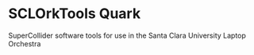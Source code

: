 # SCLOrkTools Quark
SuperCollider software tools for use in the Santa Clara University Laptop Orchestra
